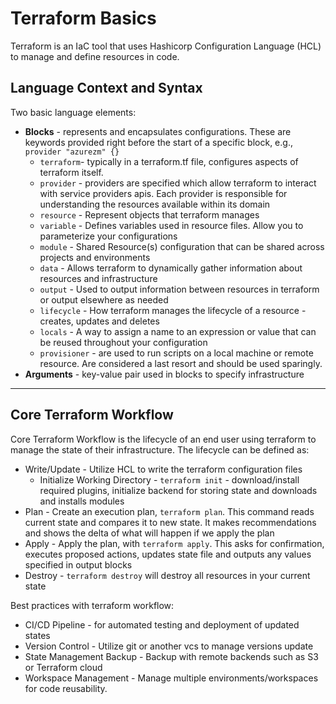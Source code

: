 # Terraform Basics
Terraform is an IaC tool that uses Hashicorp Configuration Language (HCL) to manage and define resources in code.

## Language Context and Syntax 
Two basic language elements:
* **Blocks** - represents and encapsulates configurations. These are keywords provided right before the start of a specific block, e.g., `provider "azurezm" {}`
  * `terraform`- typically in a terraform.tf file, configures aspects of terraform itself. 
  * `provider` - providers are specified which allow terraform to interact with service providers apis. Each provider is responsible for understanding the resources available within its domain
  * `resource` - Represent objects that terraform manages 
  * `variable` - Defines variables used in resource files. Allow you to parameterize your configurations 
  * `module` - Shared Resource(s) configuration that can be shared across projects and environments 
  * `data` - Allows terraform to dynamically gather information about resources and infrastructure 
  * `output` - Used to output information between resources in terraform or output elsewhere as needed
  * `lifecycle` - How terraform manages the lifecycle of a resource - creates, updates and deletes
  * `locals` - A way to assign a name to an expression or value that can be reused throughout your configuration 
  * `provisioner` - are used to run scripts on a local machine or remote resource. Are considered a last resort and should be used sparingly. 
* **Arguments** - key-value pair used in blocks to specify infrastructure 

--- 

## Core Terraform Workflow 
Core Terraform Workflow is the lifecycle of an end user using terraform to manage the state of their infrastructure. 
The lifecycle can be defined as:
* Write/Update - Utilize HCL to write the terraform configuration files 
  * Initialize Working Directory - `terraform init` - download/install required plugins, initialize backend for storing state and downloads and installs modules
* Plan - Create an execution plan, `terraform plan`. This command reads current state and compares it to new state. It makes recommendations and shows the delta of what will happen if we apply the plan
* Apply - Apply the plan, with `terraform apply`. This asks for confirmation, executes proposed actions, updates state file and outputs any values specified in output blocks
* Destroy - `terraform destroy` will destroy all resources in your current state 

Best practices with terraform workflow:
* CI/CD Pipeline - for automated testing and deployment of updated states 
* Version Control - Utilize git or another vcs to manage versions update 
* State Management Backup - Backup with remote backends such as S3 or Terraform cloud
* Workspace Management - Manage multiple environments/workspaces for code reusability. 